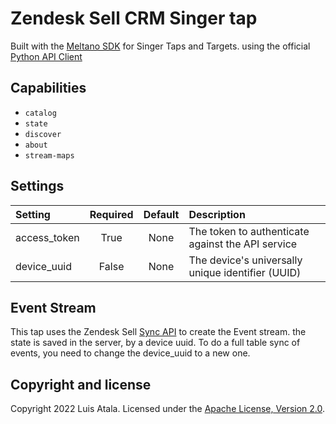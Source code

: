 # Zendesk Sell CRM Singer tap

Built with the [Meltano SDK](https://sdk.meltano.com) for Singer Taps and Targets. using the official [Python API Client](https://github.com/zendesk/basecrm-python)

## Capabilities

-   `catalog`
-   `state`
-   `discover`
-   `about`
-   `stream-maps`

## Settings

| Setting      | Required | Default | Description                                       |
| :----------- | :------: | :-----: | :------------------------------------------------ |
| access_token |   True   |  None   | The token to authenticate against the API service |
| device_uuid  |  False   |  None   | The device's universally unique identifier (UUID) |

## Event Stream

This tap uses the Zendesk Sell [Sync API](https://developer.zendesk.com/api-reference/sales-crm/sync/introduction/) to create the Event stream. the state is saved in the server, by a device uuid.
To do a full table sync of events, you need to change the device_uuid to a new one.

## Copyright and license

Copyright 2022 Luis Atala.
Licensed under the [Apache License, Version 2.0](LICENSE).
